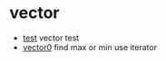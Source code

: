 # vector

* [test](https://github.com/LHesperus/Cpp-demo/tree/master/vector/test) vector test
* [vector0](https://github.com/LHesperus/Cpp-demo/tree/master/vector/vector0) find max or min  use iterator